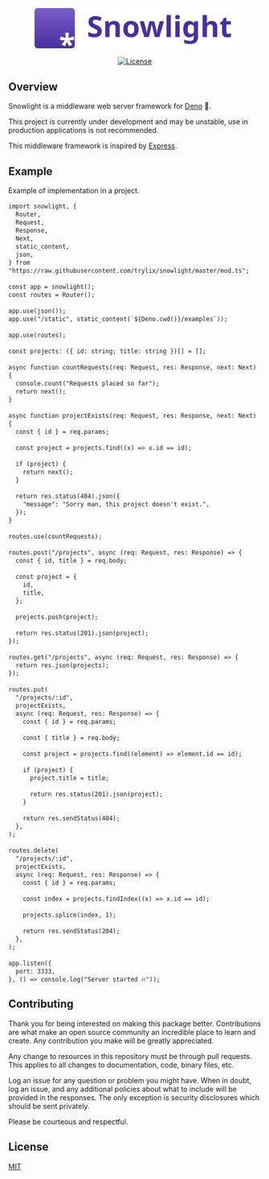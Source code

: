 <p align="center"><img src=".github/snowlight.svg" width="400"></p>

<p align="center">
<a href="/LICENSE"><img src="https://img.shields.io/github/license/trylix/snowlight" alt="License"></a>
</p>

## Overview

Snowlight is a middleware web server framework for [Deno](https://deno.land/) 🦕. 

This project is currently under development and may be unstable, use in production applications is not recommended.

This middleware framework is inspired by [Express](http://expressjs.com/).

## Example

Example of implementation in a project.

```
import snowlight, {
  Router,
  Request,
  Response,
  Next,
  static_content,
  json,
} from "https://raw.githubusercontent.com/trylix/snowlight/master/mod.ts";

const app = snowlight();
const routes = Router();

app.use(json());
app.use("/static", static_content(`${Deno.cwd()}/examples`));

app.use(routes);

const projects: ({ id: string; title: string })[] = [];

async function countRequests(req: Request, res: Response, next: Next) {
  console.count("Requests placed so far");
  return next();
}

async function projectExists(req: Request, res: Response, next: Next) {
  const { id } = req.params;

  const project = projects.find((x) => x.id == id);

  if (project) {
    return next();
  }

  return res.status(404).json({
    "message": "Sorry man, this project doesn't exist.",
  });
}

routes.use(countRequests);

routes.post("/projects", async (req: Request, res: Response) => {
  const { id, title } = req.body;

  const project = {
    id,
    title,
  };

  projects.push(project);

  return res.status(201).json(project);
});

routes.get("/projects", async (req: Request, res: Response) => {
  return res.json(projects);
});

routes.put(
  "/projects/:id",
  projectExists,
  async (req: Request, res: Response) => {
    const { id } = req.params;

    const { title } = req.body;

    const project = projects.find((element) => element.id == id);

    if (project) {
      project.title = title;

      return res.status(201).json(project);
    }

    return res.sendStatus(404);
  },
);

routes.delete(
  "/projects/:id",
  projectExists,
  async (req: Request, res: Response) => {
    const { id } = req.params;

    const index = projects.findIndex((x) => x.id == id);

    projects.splice(index, 1);

    return res.sendStatus(204);
  },
);

app.listen({
  port: 3333,
}, () => console.log("Server started 🔥"));

```

## Contributing

Thank you for being interested on making this package better. Contributions are what make an open source community an incredible place to learn and create. Any contribution you make will be greatly appreciated.

Any change to resources in this repository must be through pull requests. This applies to all changes to documentation, code, binary files, etc.

Log an issue for any question or problem you might have. When in doubt, log an issue, and any additional policies about what to include will be provided in the responses. The only exception is security disclosures which should be sent privately.

Please be courteous and respectful.

## License

[MIT](LICENSE)